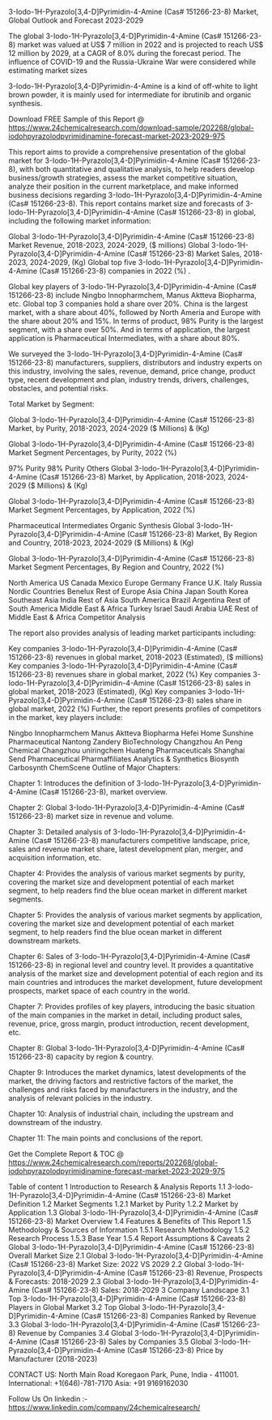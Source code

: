 3-Iodo-1H-Pyrazolo[3,4-D]Pyrimidin-4-Amine (Cas# 151266-23-8) Market, Global Outlook and Forecast 2023-2029

The global 3-Iodo-1H-Pyrazolo[3,4-D]Pyrimidin-4-Amine (Cas# 151266-23-8) market was valued at US$ 7 million in 2022 and is projected to reach US$ 12 million by 2029, at a CAGR of 8.0% during the forecast period. The influence of COVID-19 and the Russia-Ukraine War were considered while estimating market sizes

3-Iodo-1H-Pyrazolo[3,4-D]Pyrimidin-4-Amine is a kind of off-white to light brown powder, it is mainly used for intermediate for ibrutinib and organic synthesis.

Download FREE Sample of this Report @ https://www.24chemicalresearch.com/download-sample/202268/global-iodohpyrazolodpyrimidinamine-forecast-market-2023-2029-975

This report aims to provide a comprehensive presentation of the global market for 3-Iodo-1H-Pyrazolo[3,4-D]Pyrimidin-4-Amine (Cas# 151266-23-8), with both quantitative and qualitative analysis, to help readers develop business/growth strategies, assess the market competitive situation, analyze their position in the current marketplace, and make informed business decisions regarding 3-Iodo-1H-Pyrazolo[3,4-D]Pyrimidin-4-Amine (Cas# 151266-23-8). This report contains market size and forecasts of 3-Iodo-1H-Pyrazolo[3,4-D]Pyrimidin-4-Amine (Cas# 151266-23-8) in global, including the following market information:

Global 3-Iodo-1H-Pyrazolo[3,4-D]Pyrimidin-4-Amine (Cas# 151266-23-8) Market Revenue, 2018-2023, 2024-2029, ($ millions)
Global 3-Iodo-1H-Pyrazolo[3,4-D]Pyrimidin-4-Amine (Cas# 151266-23-8) Market Sales, 2018-2023, 2024-2029, (Kg)
Global top five 3-Iodo-1H-Pyrazolo[3,4-D]Pyrimidin-4-Amine (Cas# 151266-23-8) companies in 2022 (%)
.

Global key players of 3-Iodo-1H-Pyrazolo[3,4-D]Pyrimidin-4-Amine (Cas# 151266-23-8) include Ningbo Innopharmchem, Manus Aktteva Biopharma, etc. Global top 3 companies hold a share over 20%. China is the largest market, with a share about 40%, followed by North Ameria and Europe with the share about 20% and 15%. In terms of product, 98% Purity is the largest segment, with a share over 50%. And in terms of application, the largest application is Pharmaceutical Intermediates, with a share about 80%.

We surveyed the 3-Iodo-1H-Pyrazolo[3,4-D]Pyrimidin-4-Amine (Cas# 151266-23-8) manufacturers, suppliers, distributors and industry experts on this industry, involving the sales, revenue, demand, price change, product type, recent development and plan, industry trends, drivers, challenges, obstacles, and potential risks.

Total Market by Segment:

Global 3-Iodo-1H-Pyrazolo[3,4-D]Pyrimidin-4-Amine (Cas# 151266-23-8) Market, by Purity, 2018-2023, 2024-2029 ($ Millions) & (Kg)

Global 3-Iodo-1H-Pyrazolo[3,4-D]Pyrimidin-4-Amine (Cas# 151266-23-8) Market Segment Percentages, by Purity, 2022 (%)

97% Purity
98% Purity
Others
Global 3-Iodo-1H-Pyrazolo[3,4-D]Pyrimidin-4-Amine (Cas# 151266-23-8) Market, by Application, 2018-2023, 2024-2029 ($ Millions) & (Kg)

Global 3-Iodo-1H-Pyrazolo[3,4-D]Pyrimidin-4-Amine (Cas# 151266-23-8) Market Segment Percentages, by Application, 2022 (%)

Pharmaceutical Intermediates
Organic Synthesis
Global 3-Iodo-1H-Pyrazolo[3,4-D]Pyrimidin-4-Amine (Cas# 151266-23-8) Market, By Region and Country, 2018-2023, 2024-2029 ($ Millions) & (Kg)

Global 3-Iodo-1H-Pyrazolo[3,4-D]Pyrimidin-4-Amine (Cas# 151266-23-8) Market Segment Percentages, By Region and Country, 2022 (%)

North America
US
Canada
Mexico
Europe
Germany
France
U.K.
Italy
Russia
Nordic Countries
Benelux
Rest of Europe
Asia
China
Japan
South Korea
Southeast Asia
India
Rest of Asia
South America
Brazil
Argentina
Rest of South America
Middle East & Africa
Turkey
Israel
Saudi Arabia
UAE
Rest of Middle East & Africa
Competitor Analysis

The report also provides analysis of leading market participants including:

Key companies 3-Iodo-1H-Pyrazolo[3,4-D]Pyrimidin-4-Amine (Cas# 151266-23-8) revenues in global market, 2018-2023 (Estimated), ($ millions)
Key companies 3-Iodo-1H-Pyrazolo[3,4-D]Pyrimidin-4-Amine (Cas# 151266-23-8) revenues share in global market, 2022 (%)
Key companies 3-Iodo-1H-Pyrazolo[3,4-D]Pyrimidin-4-Amine (Cas# 151266-23-8) sales in global market, 2018-2023 (Estimated), (Kg)
Key companies 3-Iodo-1H-Pyrazolo[3,4-D]Pyrimidin-4-Amine (Cas# 151266-23-8) sales share in global market, 2022 (%)
Further, the report presents profiles of competitors in the market, key players include:

Ningbo Innopharmchem
Manus Aktteva Biopharma
Hefei Home Sunshine Pharmaceutical
Nantong Zandery BioTechnology
Changzhou An Peng Chemical
Changzhou uniringchem
Huateng Pharmaceuticals
Shanghai Send Pharmaceutical
Pharmaffiliates Analytics & Synthetics
Biosynth Carbosynth
ChemScene
Outline of Major Chapters:

Chapter 1: Introduces the definition of 3-Iodo-1H-Pyrazolo[3,4-D]Pyrimidin-4-Amine (Cas# 151266-23-8), market overview.

Chapter 2: Global 3-Iodo-1H-Pyrazolo[3,4-D]Pyrimidin-4-Amine (Cas# 151266-23-8) market size in revenue and volume.

Chapter 3: Detailed analysis of 3-Iodo-1H-Pyrazolo[3,4-D]Pyrimidin-4-Amine (Cas# 151266-23-8) manufacturers competitive landscape, price, sales and revenue market share, latest development plan, merger, and acquisition information, etc.

Chapter 4: Provides the analysis of various market segments by purity, covering the market size and development potential of each market segment, to help readers find the blue ocean market in different market segments.

Chapter 5: Provides the analysis of various market segments by application, covering the market size and development potential of each market segment, to help readers find the blue ocean market in different downstream markets.

Chapter 6: Sales of 3-Iodo-1H-Pyrazolo[3,4-D]Pyrimidin-4-Amine (Cas# 151266-23-8) in regional level and country level. It provides a quantitative analysis of the market size and development potential of each region and its main countries and introduces the market development, future development prospects, market space of each country in the world.

Chapter 7: Provides profiles of key players, introducing the basic situation of the main companies in the market in detail, including product sales, revenue, price, gross margin, product introduction, recent development, etc.

Chapter 8: Global 3-Iodo-1H-Pyrazolo[3,4-D]Pyrimidin-4-Amine (Cas# 151266-23-8) capacity by region & country.

Chapter 9: Introduces the market dynamics, latest developments of the market, the driving factors and restrictive factors of the market, the challenges and risks faced by manufacturers in the industry, and the analysis of relevant policies in the industry.

Chapter 10: Analysis of industrial chain, including the upstream and downstream of the industry.

Chapter 11: The main points and conclusions of the report.

Get the Complete Report & TOC @ https://www.24chemicalresearch.com/reports/202268/global-iodohpyrazolodpyrimidinamine-forecast-market-2023-2029-975

Table of content
1 Introduction to Research & Analysis Reports
1.1 3-Iodo-1H-Pyrazolo[3,4-D]Pyrimidin-4-Amine (Cas# 151266-23-8) Market Definition
1.2 Market Segments
1.2.1 Market by Purity
1.2.2 Market by Application
1.3 Global 3-Iodo-1H-Pyrazolo[3,4-D]Pyrimidin-4-Amine (Cas# 151266-23-8) Market Overview
1.4 Features & Benefits of This Report
1.5 Methodology & Sources of Information
1.5.1 Research Methodology
1.5.2 Research Process
1.5.3 Base Year
1.5.4 Report Assumptions & Caveats
2 Global 3-Iodo-1H-Pyrazolo[3,4-D]Pyrimidin-4-Amine (Cas# 151266-23-8) Overall Market Size
2.1 Global 3-Iodo-1H-Pyrazolo[3,4-D]Pyrimidin-4-Amine (Cas# 151266-23-8) Market Size: 2022 VS 2029
2.2 Global 3-Iodo-1H-Pyrazolo[3,4-D]Pyrimidin-4-Amine (Cas# 151266-23-8) Revenue, Prospects & Forecasts: 2018-2029
2.3 Global 3-Iodo-1H-Pyrazolo[3,4-D]Pyrimidin-4-Amine (Cas# 151266-23-8) Sales: 2018-2029
3 Company Landscape
3.1 Top 3-Iodo-1H-Pyrazolo[3,4-D]Pyrimidin-4-Amine (Cas# 151266-23-8) Players in Global Market
3.2 Top Global 3-Iodo-1H-Pyrazolo[3,4-D]Pyrimidin-4-Amine (Cas# 151266-23-8) Companies Ranked by Revenue
3.3 Global 3-Iodo-1H-Pyrazolo[3,4-D]Pyrimidin-4-Amine (Cas# 151266-23-8) Revenue by Companies
3.4 Global 3-Iodo-1H-Pyrazolo[3,4-D]Pyrimidin-4-Amine (Cas# 151266-23-8) Sales by Companies
3.5 Global 3-Iodo-1H-Pyrazolo[3,4-D]Pyrimidin-4-Amine (Cas# 151266-23-8) Price by Manufacturer (2018-2023)

CONTACT US:
North Main Road Koregaon Park, Pune, India - 411001.
International: +1(646)-781-7170
Asia: +91 9169162030

Follow Us On linkedin :- https://www.linkedin.com/company/24chemicalresearch/
